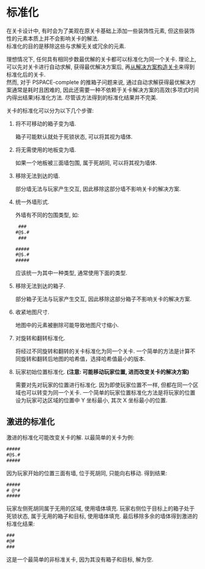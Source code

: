 # 标准化

在关卡设计中, 有时会为了美观在原关卡基础上添加一些装饰性元素, 但这些装饰性的元素本质上并不会影响关卡的解法.  
标准化的目的是移除这些与求解无关或冗余的元素.

理想情况下, 任何具有相同步数最优解的关卡都可以标准化为同一个关卡. 理论上, 可以先对关卡进行自动求解, 获得最优解决方案后, 再[从解决方案构造关卡](parse_level.md#从解决方案构造关卡)来得到标准化后的关卡.  
然而, 对于 PSPACE-complete 的推箱子问题来说, 通过自动求解获得最优解决方案通常是耗时且困难的, 因此还需要一种不依赖于关卡解决方案的高效(多项式时间内得出结果)标准化方法. 尽管该方法得到的标准化结果并不完美.

关卡的标准化可以分为以下几个步骤:

1. 将不可移动的箱子变为墙.

    箱子可能默认就处于死锁状态, 可以将其视为墙体.

2. 将无需使用的地板变为墙.

    如果一个地板被三面墙包围, 属于死胡同, 可以将其视为墙体.

3. 移除无法到达的墙.

    部分墙无法与玩家产生交互, 因此移除这部分墙不影响关卡的解决方案.

4. 统一外墙形式.

    外墙有不同的包围类型, 如:

    ```txt
     ###
    #@$.#
     ###

    #####
    #@$.#
    #####
    ```

    应该统一为其中一种类型, 通常使用下面的类型.

5. 移除无法到达的箱子.

    部分箱子无法与玩家产生交互, 因此移除这部分箱子不影响关卡的解决方案.

6. 收紧地图尺寸.

    地图中的元素被删除可能导致地图尺寸缩小.

7. 对旋转和翻转标准化.

    将经过不同旋转和翻转的关卡标准化为同一个关卡.
    一个简单的方法是计算不同旋转和翻转后地图的哈希值，选择哈希值最小的版本.

8. 玩家初始位置标准化. **(注意: 可能移动玩家位置, 进而改变关卡的解决方案)**

    需要对先对玩家的位置进行标准化. 因为即使玩家位置不一样, 但都在同一个区域也可以转变为同一个关卡.
    一个简单的玩家位置标准化方法是将玩家的位置设为玩家可达区域的位置中 Y 坐标最小, 其次 X 坐标最小的位置.

## 激进的标准化

激进的标准化可能改变关卡的解. 以最简单的关卡为例:

```txt
#####
#@$.#
#####
```

因为玩家开始的位置三面有墙, 位于死胡同, 只能向右移动. 得到结果:

```txt
#####
# @*#
#####
```

玩家左侧死胡同属于无用的区域, 使用墙体填充. 玩家右侧位于目标上的箱子处于死锁状态, 属于无用的箱子和目标, 使用墙体填充. 最后移除多余的墙体得到激进的标准化结果:

```txt
###
#@#
###
```

这是一个最简单的非标准关卡, 因为其没有箱子和目标, 解为空.
